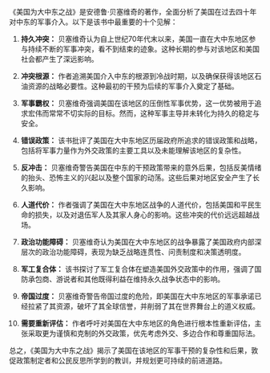 《美国为大中东之战》是安德鲁·贝塞维奇的著作，全面分析了美国在过去四十年对中东的军事介入。以下是该书中最重要的十个见解：

1. **持久冲突：** 贝塞维奇认为自上世纪70年代末以来，美国一直在大中东地区参与持续不断的军事冲突，看不到结束的迹象。这种长期的参与对该地区和美国社会都产生了深远影响。

2. **冲突根源：** 作者追溯美国介入中东的根源到冷战时期，以及确保获得该地区石油资源的战略必要性。这种最初的干预为后续的军事介入奠定了基础。

3. **军事霸权：** 贝塞维奇强调美国在该地区的压倒性军事优势，这一优势被用于追求宏伟而常常不切实际的目标。然而，这种军事主导并未转化为持久的稳定与安全。

4. **错误政策：** 该书批评了美国在大中东地区历届政府所追求的错误政策和战略，包括将军事力量作为外交政策的主要工具以及未能理解该地区的复杂性。

5. **反冲击：** 贝塞维奇警告美国在中东的干预政策带来的意外后果，包括反美情绪的抬头、恐怖主义的兴起以及整个国家的动荡。这些后果对地区安全产生了长久影响。

6. **人道代价：** 作者强调了美国在大中东地区战争的人道代价，包括美国和平民生命的损失，以及对退伍军人及其家人身心的影响。这些冲突的代价远远超越战场。

7. **政治功能障碍：** 贝塞维奇认为美国在大中东地区的战争暴露了美国政府内部深层次的政治功能障碍，表现为缺乏战略连贯性、问责制度和决策透明度。

8. **军工复合体：** 该书探讨了军工复合体在塑造美国外交政策中的作用，强调了国防承包商、游说者和其他既得利益在维持永久战争状态中的影响。

9. **帝国过度：** 贝塞维奇警告帝国过度的危险，即美国在大中东地区的军事承诺已经拉紧了其资源，破坏了其全球信誉，并削弱了其在世界舞台上的道义权威。

10. **需要重新评估：** 作者呼吁对美国在大中东地区的角色进行根本性重新评估，主张采取更为谨慎和克制的外交政策，优先考虑外交、多边合作和尊重国际法。

总之，《美国为大中东之战》揭示了美国在该地区的军事干预的复杂性和后果，敦促政策制定者和公民反思所学到的教训，并规划更可持续的前进道路。